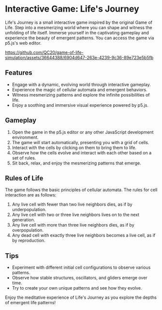 # Interactive Game: Life's Journey

Life's Journey is a small interactive game inspired by the original Game of Life. Step into a mesmerizing world where you can shape and witness the unfolding of life itself. Immerse yourself in the captivating gameplay and experience the beauty of emergent patterns.
You can access the game via p5.js's web editor.

https://github.com/QC20/game-of-life-simulation/assets/36644388/6904d647-263e-4239-9c36-89e723e5b5fb


## Features

- Engage with a dynamic, evolving world through interactive gameplay.
- Experience the magic of cellular automata and emergent behaviors.
- Witness mesmerizing patterns and explore the infinite possibilities of life.
- Enjoy a soothing and immersive visual experience powered by p5.js.

## Gameplay

1. Open the game in the p5.js editor or any other JavaScript development environment.
2. The game will start automatically, presenting you with a grid of cells.
3. Interact with the cells by clicking on them to bring them to life.
4. Observe how the cells evolve and interact with each other based on a set of rules.
5. Sit back, relax, and enjoy the mesmerizing patterns that emerge.

## Rules of Life

The game follows the basic principles of cellular automata. The rules for cell interaction are as follows:

1. Any live cell with fewer than two live neighbors dies, as if by underpopulation.
2. Any live cell with two or three live neighbors lives on to the next generation.
3. Any live cell with more than three live neighbors dies, as if by overpopulation.
4. Any dead cell with exactly three live neighbors becomes a live cell, as if by reproduction.

## Tips

- Experiment with different initial cell configurations to observe various patterns.
- Observe how stable structures, oscillators, and gliders emerge over time.
- Try to create your own unique patterns and see how they evolve.

Enjoy the meditative experience of Life's Journey as you explore the depths of emergent life patterns!

